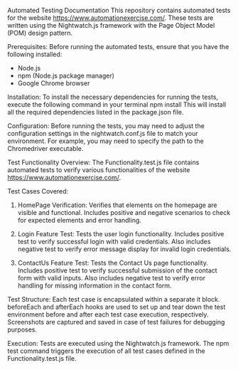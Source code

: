 Automated Testing Documentation
This repository contains automated tests for the website https://www.automationexercise.com/. These tests are written using the Nightwatch.js framework with the Page Object Model (POM) design pattern.

Prerequisites:
Before running the automated tests, ensure that you have the following installed:
* Node.js
* npm (Node.js package manager)
* Google Chrome browser

Installation:
To install the necessary dependencies for running the tests, execute the following command in your terminal
npm install
This will install all the required dependencies listed in the package.json file.

Configuration:
Before running the tests, you may need to adjust the configuration settings in the nightwatch.conf.js file to match your environment. For example, you may need to specify the path to the Chromedriver executable.

Test Functionality Overview:
The Functionality.test.js file contains automated tests to verify various functionalities of the website https://www.automationexercise.com/.

Test Cases Covered:
1. HomePage Verification:
Verifies that elements on the homepage are visible and functional.
Includes positive and negative scenarios to check for expected elements and error handling.

2. Login Feature Test:
Tests the user login functionality.
Includes positive test to verify successful login with valid credentials.
Also includes negative test to verify error message display for invalid login credentials.

3. ContactUs Feature Test:
Tests the Contact Us page functionality.
Includes positive test to verify successful submission of the contact form with valid inputs.
Also includes negative test to verify error handling for missing information in the contact form.

Test Structure:
Each test case is encapsulated within a separate it block.
beforeEach and afterEach hooks are used to set up and tear down the test environment before and after each test case execution, respectively.
Screenshots are captured and saved in case of test failures for debugging purposes.

Execution:
Tests are executed using the Nightwatch.js framework.
The npm test command triggers the execution of all test cases defined in the Functionality.test.js file.
